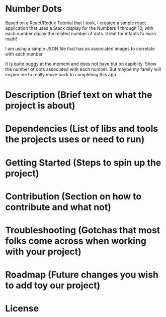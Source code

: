 # Number Dots

Based on a React/Redux Tutorial that I took, I created a simple react application that uses a Stack display for the Numbers 1 through 10, with each number diplay the related number of dots.  Great for infants to learn math!

I am using a simple JSON file that has as associated images to correlate with each number.

It is quite buggy at the moment and does not have but on capiblity.  Show the number of dots associated with each number. But maybe my family will inspire me to really move back to completing this app.

# Description (Brief text on what the project is about)

# Dependencies (List of libs and tools the projects uses or need to run)

# Getting Started (Steps to spin up the project)

# Contribution (Section on how to contribute and what not)

# Troubleshooting (Gotchas that most folks come across when working with your project)

# Roadmap (Future changes you wish to add toy our project)

# License 
